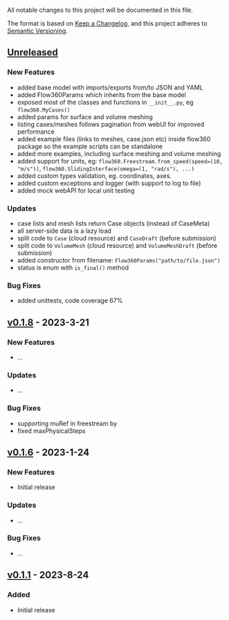 All notable changes to this project will be documented in this file.

The format is based on [Keep a Changelog](https://keepachangelog.com/en/1.0.0/),
and this project adheres to [Semantic Versioning](https://semver.org/spec/v2.0.0.html).

## [Unreleased]

### New Features
- added base model with imports/exports from/to JSON and YAML
- added Flow360Params which inherits from the base model
- exposed most of the classes and functions in `__init__.py`, eg `flow360.MyCases()`
- added params for surface and volume meshing
- listing cases/meshes follows pagination from webUI for improved performance
- added example files (links to meshes, case.json etc) inside flow360 package so the example scripts can be standalone
- added more examples, including surface meshing and volume meshing
- added support for units, eg: `flow360.Freestream.from_speed(speed=(10, "m/s"))`, `flow360.SlidingInterface(omega=(1, "rad/s"), ...)`
- added custom types validation, eg. coordinates, axes.
- added custom exceptions and logger (with support to log to file)
- added mock webAPI for local unit testing

### Updates
- case lists and mesh lists return Case objects (instead of CaseMeta)
- all server-side data is a lazy load
- split code to `Case` (cloud resource) and `CaseDraft` (before submission)
- split code to `VolumeMesh` (cloud resource) and `VolumeMeshDraft` (before submission)
- added constructor from filename: `Flow360Params("path/to/file.json")`
- status is enum with `is_final()` method

### Bug Fixes
- added unittests, code coverage 67%


## [v0.1.8] - 2023-3-21

### New Features
- ...

### Updates
- ...

### Bug Fixes
- supporting muRef in freestream by
- fixed maxPhysicalSteps

## [v0.1.6] - 2023-1-24

### New Features
- Initial release

### Updates
- ...

### Bug Fixes
- ...

## [v0.1.1] - 2023-8-24

### Added
- Initial release




[Unreleased]: https://github.com/flexcompute/Flow360/compare/v0.1.8...develop
[v0.1.8]: https://github.com/flexcompute/Flow360/compare/v0.1.6...v0.1.8
[v0.1.6]: https://github.com/flexcompute/Flow360/compare/v0.1.1...v0.1.6
[v0.1.1]: https://github.com/flexcompute/Flow360/releases/tag/v0.1.1

